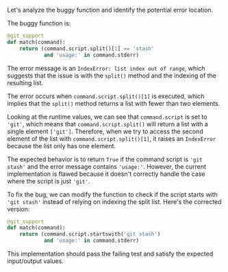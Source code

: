 Let's analyze the buggy function and identify the potential error location.

The buggy function is:
```python
@git_support
def match(command):
    return (command.script.split()[1] == 'stash'
            and 'usage:' in command.stderr)
```
The error message is an `IndexError: list index out of range`, which suggests that the issue is with the `split()` method and the indexing of the resulting list.

The error occurs when `command.script.split()[1]` is executed, which implies that the `split()` method returns a list with fewer than two elements.

Looking at the runtime values, we can see that `command.script` is set to `'git'`, which means that `command.script.split()` will return a list with a single element `['git']`. Therefore, when we try to access the second element of the list with `command.script.split()[1]`, it raises an `IndexError` because the list only has one element.

The expected behavior is to return `True` if the command script is `'git stash'` and the error message contains `'usage:'`. However, the current implementation is flawed because it doesn't correctly handle the case where the script is just `'git'`.

To fix the bug, we can modify the function to check if the script starts with `'git stash'` instead of relying on indexing the split list. Here's the corrected version:
```python
@git_support
def match(command):
    return (command.script.startswith('git stash')
            and 'usage:' in command.stderr)
```
This implementation should pass the failing test and satisfy the expected input/output values.